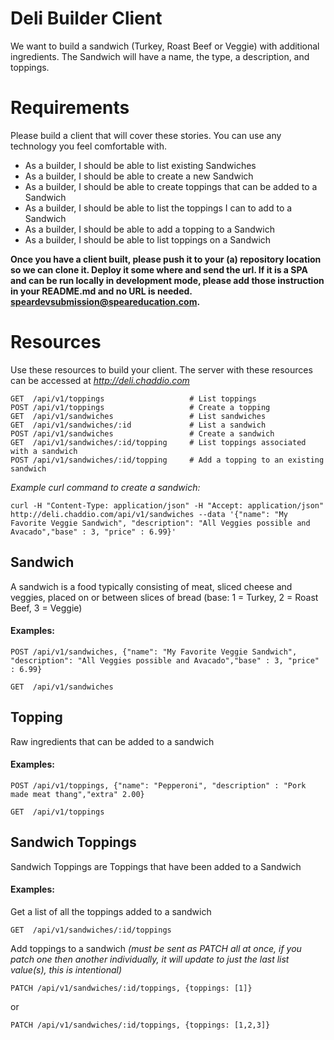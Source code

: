 # Deli Builder Client

We want to build a sandwich (Turkey, Roast Beef or Veggie) with additional ingredients.  The Sandwich will have a name, the type,
a description, and toppings.


Requirements
============

Please build a client that will cover these stories. You can use any technology
you feel comfortable with. 

  * As a builder, I should be able to list existing Sandwiches
  * As a builder, I should be able to create a new Sandwich
  * As a builder, I should be able to create toppings that can be added to a Sandwich
  * As a builder, I should be able to list the toppings I can to add to a Sandwich
  * As a builder, I should be able to add a topping to a Sandwich
  * As a builder, I should be able to list toppings on a Sandwich

**Once you have a client built, please push it to your (a) repository location so we can clone it.  Deploy it some where and send the url. If it is a SPA and can be run locally in development mode, please add those instruction in your README.md and no URL is needed. 
[speardevsubmission@speareducation.com](speardevsubmission@speareducation.com).**

Resources
=========
Use these resources to build your client.  The server with these resources can
be accessed at *http://deli.chaddio.com*

```
GET  /api/v1/toppings                   # List toppings
POST /api/v1/toppings                   # Create a topping
GET  /api/v1/sandwiches                 # List sandwiches
GET  /api/v1/sandwiches/:id             # List a sandwich
POST /api/v1/sandwiches                 # Create a sandwich
GET  /api/v1/sandwiches/:id/topping     # List toppings associated with a sandwich
POST /api/v1/sandwiches/:id/topping     # Add a topping to an existing sandwich
```

*Example curl command to create a sandwich:*
```
curl -H "Content-Type: application/json" -H "Accept: application/json" http://deli.chaddio.com/api/v1/sandwiches --data '{"name": "My Favorite Veggie Sandwich", "description": "All Veggies possible and Avacado","base" : 3, "price" : 6.99}'
```

Sandwich
---------
A sandwich is a food typically consisting of meat, sliced cheese and veggies, placed on or between slices of bread (base: 1 = Turkey, 2 = Roast Beef, 3 = Veggie)

#### Examples:
```
POST /api/v1/sandwiches, {"name": "My Favorite Veggie Sandwich", "description": "All Veggies possible and Avacado","base" : 3, "price" : 6.99}
```

```
GET  /api/v1/sandwiches
```

Topping
-------
Raw ingredients that can be added to a sandwich

#### Examples:
```
POST /api/v1/toppings, {"name": "Pepperoni", "description" : "Pork made meat thang","extra" 2.00}
```
```
GET  /api/v1/toppings
```

Sandwich Toppings
--------------
Sandwich Toppings are Toppings that have been added to a Sandwich

#### Examples:

Get a list of all the toppings added to a sandwich
```
GET  /api/v1/sandwiches/:id/toppings
```

Add toppings to a sandwich *(must be sent as PATCH all at once, if you patch one then another individually, it will update to just the last list value(s), this is intentional)*
```
PATCH /api/v1/sandwiches/:id/toppings, {toppings: [1]}
```
or
```
PATCH /api/v1/sandwiches/:id/toppings, {toppings: [1,2,3]}
```

